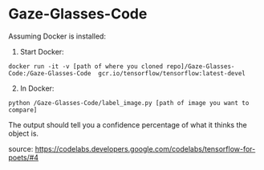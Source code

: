 # Gaze-Glasses-Code

Assuming Docker is installed:

1) Start Docker: 
```
docker run -it -v [path of where you cloned repo]/Gaze-Glasses-Code:/Gaze-Glasses-Code  gcr.io/tensorflow/tensorflow:latest-devel
```
2) In Docker: 
```
python /Gaze-Glasses-Code/label_image.py [path of image you want to compare]
```
The output should tell you a confidence percentage of what it thinks the object is.

source: https://codelabs.developers.google.com/codelabs/tensorflow-for-poets/#4
